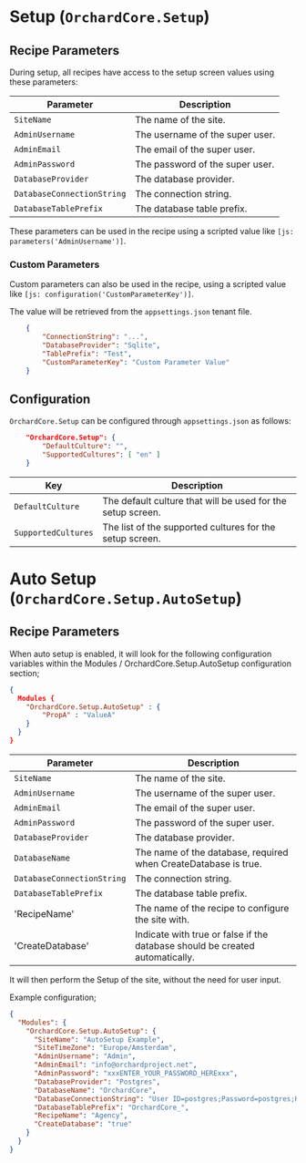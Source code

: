 # Setup (`OrchardCore.Setup`)

## Recipe Parameters

During setup, all recipes have access to the setup screen values using these parameters:

| Parameter | Description |
| --- | --- |
| `SiteName` | The name of the site. |
| `AdminUsername` | The username of the super user. |
| `AdminEmail` | The email of the super user. |
| `AdminPassword` | The password of the super user. |
| `DatabaseProvider` | The database provider. |
| `DatabaseConnectionString` | The connection string. |
| `DatabaseTablePrefix` | The database table prefix. |

These parameters can be used in the recipe using a scripted value like `[js: parameters('AdminUsername')]`.

### Custom Parameters

Custom parameters can also be used in the recipe, using a scripted value like `[js: configuration('CustomParameterKey')]`.

The value will be retrieved from the `appsettings.json` tenant file.

```json
    {
        "ConnectionString": "...",
        "DatabaseProvider": "Sqlite",
        "TablePrefix": "Test",
        "CustomParameterKey": "Custom Parameter Value"
    }
```

## Configuration

`OrchardCore.Setup` can be configured through `appsettings.json` as follows:

```json
    "OrchardCore.Setup": {
        "DefaultCulture": "",
        "SupportedCultures": [ "en" ]
    }
```

| Key | Description |
| --- | --- |
| `DefaultCulture` | The default culture that will be used for the setup screen. |
| `SupportedCultures` | The list of the supported cultures for the setup screen. |

# Auto Setup (`OrchardCore.Setup.AutoSetup`)

## Recipe Parameters

When auto setup is enabled, it will look for the following configuration variables within the Modules / OrchardCore.Setup.AutoSetup configuration section; 

```json
{
  Modules {
    "OrchardCore.Setup.AutoSetup" : {
        "PropA" : "ValueA"
    }
  }
}
```

| Parameter | Description |
| --- | --- |
| `SiteName` | The name of the site. |
| `AdminUsername` | The username of the super user. |
| `AdminEmail` | The email of the super user. |
| `AdminPassword` | The password of the super user. |
| `DatabaseProvider` | The database provider. |
| `DatabaseName` | The name of the database, required when CreateDatabase is true. |
| `DatabaseConnectionString` | The connection string. |
| `DatabaseTablePrefix` | The database table prefix. |
| 'RecipeName' | The name of the recipe to configure the site with. |
| 'CreateDatabase' | Indicate with true or false if the database should be created automatically. |

It will then perform the Setup of the site, without the need for user input.

Example configuration;
```json
{
  "Modules": {
    "OrchardCore.Setup.AutoSetup": {
      "SiteName": "AutoSetup Example",
      "SiteTimeZone": "Europe/Amsterdam",
      "AdminUsername": "Admin",
      "AdminEmail": "info@orchardproject.net",
      "AdminPassword": "xxxENTER_YOUR_PASSWORD_HERExxx",
      "DatabaseProvider": "Postgres",
      "DatabaseName": "OrchardCore",
      "DatabaseConnectionString": "User ID=postgres;Password=postgres;Host=localhost;Port=5432;Database=orchardcore;EntityAdminDatabase=postgres;Pooling=true;",
      "DatabaseTablePrefix": "OrchardCore_",
      "RecipeName": "Agency",
      "CreateDatabase": "true"
    }
  }
}
```